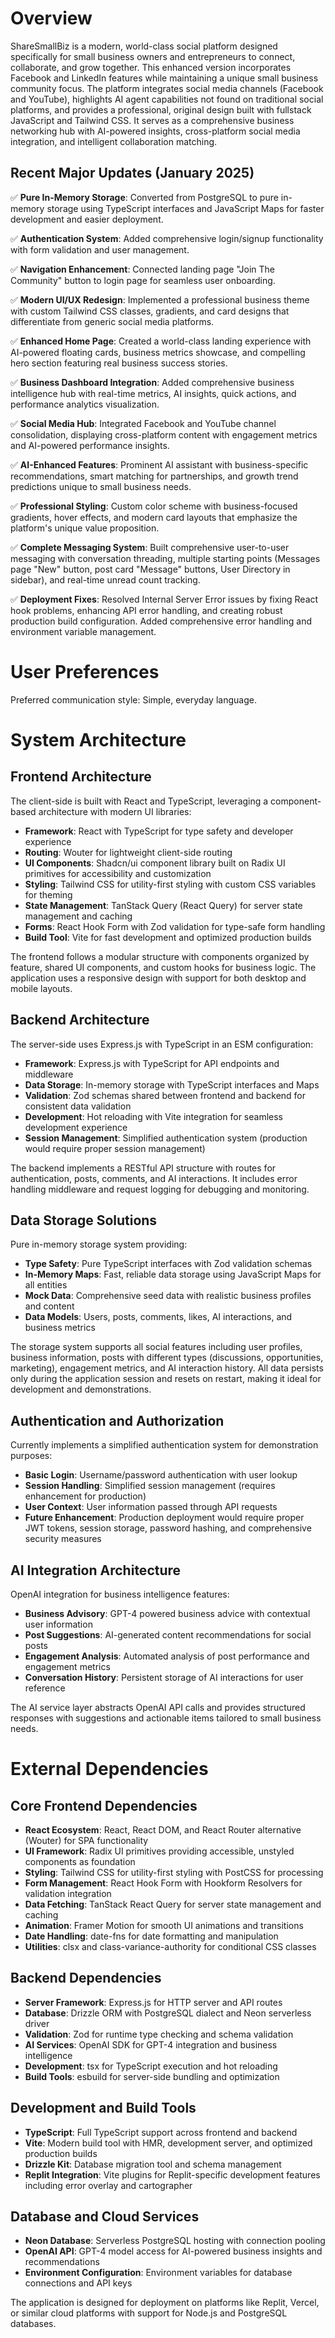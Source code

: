 # Overview

ShareSmallBiz is a modern, world-class social platform designed specifically for small business owners and entrepreneurs to connect, collaborate, and grow together. This enhanced version incorporates Facebook and LinkedIn features while maintaining a unique small business community focus. The platform integrates social media channels (Facebook and YouTube), highlights AI agent capabilities not found on traditional social platforms, and provides a professional, original design built with fullstack JavaScript and Tailwind CSS. It serves as a comprehensive business networking hub with AI-powered insights, cross-platform social media integration, and intelligent collaboration matching.

## Recent Major Updates (January 2025)

✅ **Pure In-Memory Storage**: Converted from PostgreSQL to pure in-memory storage using TypeScript interfaces and JavaScript Maps for faster development and easier deployment.

✅ **Authentication System**: Added comprehensive login/signup functionality with form validation and user management.

✅ **Navigation Enhancement**: Connected landing page "Join The Community" button to login page for seamless user onboarding.

✅ **Modern UI/UX Redesign**: Implemented a professional business theme with custom Tailwind CSS classes, gradients, and card designs that differentiate from generic social media platforms.

✅ **Enhanced Home Page**: Created a world-class landing experience with AI-powered floating cards, business metrics showcase, and compelling hero section featuring real business success stories.

✅ **Business Dashboard Integration**: Added comprehensive business intelligence hub with real-time metrics, AI insights, quick actions, and performance analytics visualization.

✅ **Social Media Hub**: Integrated Facebook and YouTube channel consolidation, displaying cross-platform content with engagement metrics and AI-powered performance insights.

✅ **AI-Enhanced Features**: Prominent AI assistant with business-specific recommendations, smart matching for partnerships, and growth trend predictions unique to small business needs.

✅ **Professional Styling**: Custom color scheme with business-focused gradients, hover effects, and modern card layouts that emphasize the platform's unique value proposition.

✅ **Complete Messaging System**: Built comprehensive user-to-user messaging with conversation threading, multiple starting points (Messages page "New" button, post card "Message" buttons, User Directory in sidebar), and real-time unread count tracking.

✅ **Deployment Fixes**: Resolved Internal Server Error issues by fixing React hook problems, enhancing API error handling, and creating robust production build configuration. Added comprehensive error handling and environment variable management.

# User Preferences

Preferred communication style: Simple, everyday language.

# System Architecture

## Frontend Architecture
The client-side is built with React and TypeScript, leveraging a component-based architecture with modern UI libraries:

- **Framework**: React with TypeScript for type safety and developer experience
- **Routing**: Wouter for lightweight client-side routing
- **UI Components**: Shadcn/ui component library built on Radix UI primitives for accessibility and customization
- **Styling**: Tailwind CSS for utility-first styling with custom CSS variables for theming
- **State Management**: TanStack Query (React Query) for server state management and caching
- **Forms**: React Hook Form with Zod validation for type-safe form handling
- **Build Tool**: Vite for fast development and optimized production builds

The frontend follows a modular structure with components organized by feature, shared UI components, and custom hooks for business logic. The application uses a responsive design with support for both desktop and mobile layouts.

## Backend Architecture
The server-side uses Express.js with TypeScript in an ESM configuration:

- **Framework**: Express.js with TypeScript for API endpoints and middleware
- **Data Storage**: In-memory storage with TypeScript interfaces and Maps
- **Validation**: Zod schemas shared between frontend and backend for consistent data validation
- **Development**: Hot reloading with Vite integration for seamless development experience
- **Session Management**: Simplified authentication system (production would require proper session management)

The backend implements a RESTful API structure with routes for authentication, posts, comments, and AI interactions. It includes error handling middleware and request logging for debugging and monitoring.

## Data Storage Solutions
Pure in-memory storage system providing:

- **Type Safety**: Pure TypeScript interfaces with Zod validation schemas
- **In-Memory Maps**: Fast, reliable data storage using JavaScript Maps for all entities
- **Mock Data**: Comprehensive seed data with realistic business profiles and content
- **Data Models**: Users, posts, comments, likes, AI interactions, and business metrics

The storage system supports all social features including user profiles, business information, posts with different types (discussions, opportunities, marketing), engagement metrics, and AI interaction history. All data persists only during the application session and resets on restart, making it ideal for development and demonstrations.

## Authentication and Authorization
Currently implements a simplified authentication system for demonstration purposes:

- **Basic Login**: Username/password authentication with user lookup
- **Session Handling**: Simplified session management (requires enhancement for production)
- **User Context**: User information passed through API requests
- **Future Enhancement**: Production deployment would require proper JWT tokens, session storage, password hashing, and comprehensive security measures

## AI Integration Architecture
OpenAI integration for business intelligence features:

- **Business Advisory**: GPT-4 powered business advice with contextual user information
- **Post Suggestions**: AI-generated content recommendations for social posts
- **Engagement Analysis**: Automated analysis of post performance and engagement metrics
- **Conversation History**: Persistent storage of AI interactions for user reference

The AI service layer abstracts OpenAI API calls and provides structured responses with suggestions and actionable items tailored to small business needs.

# External Dependencies

## Core Frontend Dependencies
- **React Ecosystem**: React, React DOM, and React Router alternative (Wouter) for SPA functionality
- **UI Framework**: Radix UI primitives providing accessible, unstyled components as foundation
- **Styling**: Tailwind CSS for utility-first styling with PostCSS for processing
- **Form Management**: React Hook Form with Hookform Resolvers for validation integration
- **Data Fetching**: TanStack React Query for server state management and caching
- **Animation**: Framer Motion for smooth UI animations and transitions
- **Date Handling**: date-fns for date formatting and manipulation
- **Utilities**: clsx and class-variance-authority for conditional CSS classes

## Backend Dependencies
- **Server Framework**: Express.js for HTTP server and API routes
- **Database**: Drizzle ORM with PostgreSQL dialect and Neon serverless driver
- **Validation**: Zod for runtime type checking and schema validation
- **AI Services**: OpenAI SDK for GPT-4 integration and business intelligence
- **Development**: tsx for TypeScript execution and hot reloading
- **Build Tools**: esbuild for server-side bundling and optimization

## Development and Build Tools
- **TypeScript**: Full TypeScript support across frontend and backend
- **Vite**: Modern build tool with HMR, development server, and optimized production builds
- **Drizzle Kit**: Database migration tool and schema management
- **Replit Integration**: Vite plugins for Replit-specific development features including error overlay and cartographer

## Database and Cloud Services
- **Neon Database**: Serverless PostgreSQL hosting with connection pooling
- **OpenAI API**: GPT-4 model access for AI-powered business insights and recommendations
- **Environment Configuration**: Environment variables for database connections and API keys

The application is designed for deployment on platforms like Replit, Vercel, or similar cloud platforms with support for Node.js and PostgreSQL databases.